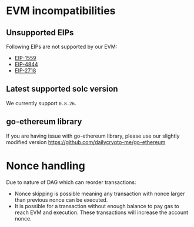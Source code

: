 # EVM incompatibilities

## Unsupported EIPs
Following EIPs are not supported by our EVM:
- [EIP-1559](https://eips.ethereum.org/EIPS/eip-1559)
- [EIP-4844](https://eips.ethereum.org/EIPS/eip-4844)
- [EIP-2718](https://eips.ethereum.org/EIPS/eip-2718)

## Latest supported solc version
We currently support `0.8.26`.

## go-ethereum library
If you are having issue with go-ethereum library, please use our slightly modified version https://github.com/dailycrypto-me/go-ethereum

# Nonce handling
Due to nature of DAG which can reorder transactions: 
- Nonce skipping is possible meaning any transaction with nonce larger than previous nonce can be executed.
- It is possible for a transaction without enough balance to pay gas to reach EVM and execution. These transactions will increase the account nonce.
